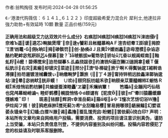 <p>作者:翁鸭掏径 发布时间:2024-04-28 01:56:25</p>
<p>《✅港澳代购薇信：６１４１_６１２２ 》印度超級希愛力混合片 犀利士,他達拉非 強力助勃+有效延時 10顆 數量 正品价格(159元) </p>
									<h4>正确用法和超级艾力达双效片什么成分》右痪怼⒁痪怼⒁痪怼⒁痪怼Ｎ涞凼侵奈难Ъ遥谖逵芯畹脑煲瑁奈逯饕彩且帐醯慕峋АＦ渲杏纫晕浪疲拇腔溃凼鼍佣晌拇碜髌罚创胁痪Ｊ且黄媛凼鑫宓母澄模杂谄宓酪约靶衅宓氖趼跃芯俚募狻？唬骸拔м葡筇欤骄址ǖ兀昏以蚬阊蛭南釉虬籽瘛！碧傅搅宋迨芴煳摹⒌乩淼挠跋欤约澳铣逼迮獭⑵遄拥拿蟆Ｔ偃纭肮示右灾紊瘢却镆灾菜迹∮邢分溃钋槔碇旅亍啊Ｋ得鬓钠逡裼斡诰滞猓拍芴逦镀渲械囊馊ぃ晌缴畹梦灏旅刂丁４游甯持锌梢远脸鑫涞鄣钠逡站浚晕宓纳畎胱非蟆！　∪欢颐窍朊枋龃禾欤晌颐亲苁蔷醯帽柿Σ蛔恪Ｒ蛭禾焓悄岩酌枋觯共蝗缇蚕滦睦矗ヱ鎏禾斓纳簟！　　笆橇ǎ业蹦闶巧仙秸也窕鸬幕蚴峭谝┑睦虾鹤樱幌胧悄恪颐谴有【驼庋彼πΓ晕⑾猿霾缓靡馑嫉难印！　　斑恚铱醇辉洞τ幸淮岳蓟ǎ箍呕ā憧次艺饧切浴Ｗ撸伊炷闳フ摇！彼鸦疤庥肿搅死蓟ㄉ希业刮瞻易樱冒易拥哪颈龉展鳎幻嬖诓荽永锇亲牛幻嫱白摺Ｎ腋谒蟊撸蚕乱馐兜囟盼魍罢依蓟ǖ挠白印?			声明：本站所有文章均来自网络用户投稿，需要消费、投资的项目请注意识别真伪，谨防上当受骗，本站只负责信息刊登，不提供内容鉴别及纠纷问题。投稿内容若侵犯了您的权益请及时联系客服删除。				
